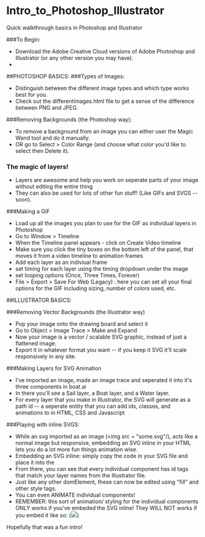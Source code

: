 # Intro_to_Photoshop_Illustrator
Quick walkthrough basics in Photoshop and Illustrator


###To Begin:
- Download the Adobe Creative Cloud versions of Adobe Photoshop and Illustrator (or any other version you may have).
- 
##PHOTOSHOP BASICS:
###Types of Images:
- Distinguish between the different image types and which type works best for you. 
- Check out the differentimages.html file to get a sense of the difference between PNG and JPEG. 

###Removing Backgrounds (the Photoshop way):
- To remove a background from an image you can either user the Magic Wand tool and do it manually. 
- OR go to Select > Color Range (and choose what color you'd like to select then Delete it). 

### The magic of layers! 
- Layers are awesome and help you work on seperate parts of your image without editing the entire thing
- They can also be used for lots of other fun stuff! (Like GIFs and SVGS -- soon). 

###Making a GIF
- Load up all the images you plan to use for the GIF as individual layers in Photoshop
- Go to Window > Timeline
- When the Timeline panel appears - click on Create Video timeline
- Make sure you click the tiny boxes on the bottom left of the panel, that moves it from a video timeline to animation frames
- Add each layer as an indiviual frame 
- set timing for each layer using the timing dropdown under the image
- set looping options (Once, Three Times, Forever)
- File > Export > Save For Web (Legacy) : here you can set all your final options for the GIF including sizing, number of colors used, etc. 


##ILLUSTRATOR BASICS: 

###Removing Vector Backgrounds (the Illustrator way)
- Pop your image onto the drawing board and select it 
- Go to Object > Image Trace > Make and Expand
- Now your image is a vector / scalable SVG graphic, instead of just a flattened image.
- Export it in whatever format you want -- if you keep it SVG it'll scale responsively in any site.

###Making Layers for SVG Animation
- I've imported an image, made an image trace and seperated it into it's three components in boat.ai
- In there you'll see a Sail layer, a Boat layer, and a Water layer. 
- For every layer that you make in Illustrator, the SVG will generate as a path id -- a seperate entity that you can add ids, classes, and animations to in HTML, CSS and Javascript

###Playing with inline SVGS:
- While an svg imported as an image (<img src = "some.svg"/), acts like a normal image but responsive, embedding an SVG inline in your HTML lets you do a lot more fun things animation wise. 
- Embedding an SVG inline: simply copy the code in your SVG file and place it into the <body> 
- From there, you can see that every individual component has id tags that match your layer names from the Illustrator file.
- Just like any other domElement, these can now be edited using "fill" and other style tags. 
- You can even ANIMATE individual components! 
- REMEMBER: this sort of animation/ styling for the individual components ONLY works if you've embeded the SVG inline! They WILL NOT works if you embed it like so: (<img src = "some.svg"/>)


Hopefully that was a fun intro! 

